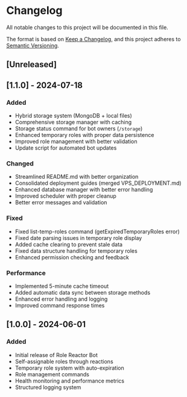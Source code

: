 # Changelog

All notable changes to this project will be documented in this file.

The format is based on [Keep a Changelog](https://keepachangelog.com/en/1.0.0/),
and this project adheres to [Semantic Versioning](https://semver.org/spec/v2.0.0.html).

## [Unreleased]

## [1.1.0] - 2024-07-18

### Added
- Hybrid storage system (MongoDB + local files)
- Comprehensive storage manager with caching
- Storage status command for bot owners (`/storage`)
- Enhanced temporary roles with proper data persistence
- Improved role management with better validation
- Update script for automated bot updates

### Changed
- Streamlined README.md with better organization
- Consolidated deployment guides (merged VPS_DEPLOYMENT.md)
- Enhanced database manager with better error handling
- Improved scheduler with proper cleanup
- Better error messages and validation

### Fixed
- Fixed list-temp-roles command (getExpiredTemporaryRoles error)
- Fixed date parsing issues in temporary role display
- Added cache clearing to prevent stale data
- Fixed data structure handling for temporary roles
- Enhanced permission checking and feedback

### Performance
- Implemented 5-minute cache timeout
- Added automatic data sync between storage methods
- Enhanced error handling and logging
- Improved command response times

## [1.0.0] - 2024-06-01

### Added
- Initial release of Role Reactor Bot
- Self-assignable roles through reactions
- Temporary role system with auto-expiration
- Role management commands
- Health monitoring and performance metrics
- Structured logging system 